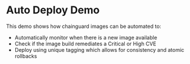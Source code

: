 # Auto Deploy Demo

This demo shows how chainguard images can be automated to:
* Automatically monitor when there is a new image available
* Check if the image build remediates a Critical or High CVE
* Deploy using unique tagging which allows for consistency and atomic rollbacks
